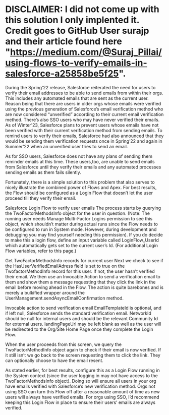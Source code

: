 # DISCLAIMER: I did not come up with this solution I only implented it. Credit goes to GitHub User surajp and their article found here "https://medium.com/@Suraj_Pillai/using-flows-to-verify-emails-in-salesforce-a25858be5f25".

During the Spring’22 release, Salesforce reiterated the need for users to verify their email addresses to be able to send emails from within their orgs. This includes any automated emails that are sent as the current user. Reason being that there are users in older orgs whose emails were verified using the previous generation of Salesforce’s email verification method who are now considered “unverified” according to their current email verification method. There’s also SSO users who may have never verified their emails. As of Winter’23, Salesforce plans to prevent users whose emails have not been verified with their current verification method from sending emails. To remind users to verify their emails, Salesforce had also announced that they would be sending them verification requests once in Spring’22 and again in Summer’22 when an unverified user tries to send an email.

As for SSO users, Salesforce does not have any plans of sending them reminder emails at this time. These users,too, are unable to send emails from Salesforce until they verify their emails and any automated processes sending emails as them fails silently.

Fortunately, there is a simple solution to this problem that also serves to nicely illustrate the combined power of Flows and Apex. For best results, the Flow should be configured as a Login Flow that doesn’t let the user proceed till they verify their email.

Salesforce Login Flow to verify user emails
The process starts by querying the TwoFactorMethodsInfo object for the user in question. (Note: The running user needs Manage Multi-Factor Logins permission to see this object, which shouldn’t matter during actual runs since the Flow needs to be configured to run in System mode. However, during development and debugging you may find yourself needing this permission). If you do decide to make this a login flow, define an input variable called LoginFlow_UserId which automatically gets set to the current user’s Id. (For additional Login Flow variables, refer to this page.)

Get TwoFactorMethodsInfo records for current user
Next we check to see if the HasUserVerifiedEmailAdress field is set to true on the TwofactorMethodInfo record for this user. If not, the user hasn’t verified their email. We then use an Invocable Action to send a verification email to them and show them a message requesting that they click the link in the email before moving ahead in the Flow. The action is quite barebones and is merely a bulkified wrapper around the UserManagement.sendAsyncEmailConfirmation method.

Invocable action to send verification email
EmailTemplateId is optional, and if left null, Salesforce sends the standard verification email. NetworkId should be null for internal users and should be the relevant Community Id for external users. landingPageUrl may be left blank as well as the user will be redirected to the Org/Site Home Page once they complete the Login Flow.

When the user proceeds from this screen, we query the TwoFactorMethodInfo object again to check if their email is now verified. If it still isn’t we go back to the screen requesting them to click the link. They can optionally choose to have the email resent.

As stated earlier, for best results, configure this as a Login Flow running in the System context (since the user logging in may not have access to the TwoFactorMethodsInfo object). Doing so will ensure all users in your org have emails verified with Salesforce’s new verification method. Orgs not using SSO can turn this Flow off after a reasonable amount of time as new users will always have verified emails. For orgs using SSO, I’d recommend keeping this Login Flow in place to ensure their users’ emails are always verified.
